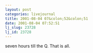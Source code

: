 ```yaml
---
layout: post
categories: livejournal
title: 2001-08-04 07&colon;52&colon;51
date: 2001-08-04 07:52:51
lj_slug: 23728
lj_id: 23728
---
```

seven hours till the Q. That is all.
